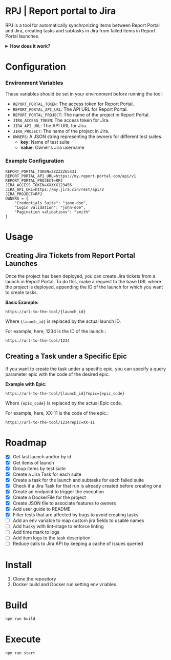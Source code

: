 # RPJ | Report portal to Jira

RPJ is a tool for automatically synchronizing items between Report Portal and Jira, creating tasks and subtasks in Jira
from failed items in Report Portal launches.

<details><summary> <b>How does it work?</b></summary>

```mermaid
flowchart TD
    A[Run RPJ providing the RP launch id\nOptional: Provide Jira Epic key] --> B
    B{Task for that launch\n already exists}
    B -->|Yes| Z
    B -->|No| C
    C[Get launch data] --> D
    D[Get next item] --> E
    E{**RP** - Item is marked as PB &&\nJ - Bug is not verified in Jira &&\nPB is not market in RP}
    E -->|No| D
    E -->|Yes| F
    F[RP - Mark item as PB in RP] --> G
    G{Suite or test marked as a bug in its name &&\n J - Bug not verified in Jira &&\nPB not marked in RP &&\n 'New' or 'In progress task' DOES NOT already exist for this item}
    G -->|No| C
    G -->|Yes| H
    H[J - Create Task For the RP run] --> I
    I{Epic key provided}
    I -->|Yes| J[J - Update Task to set Epic] --> K
    I -->|No| K
    K[J - Create Subtask Task for each suite in Jira\nContaining all the failed tests of that suite] --> L
    L[J - Update subtasks to set SP] --> Z
    Z(END)
    X[RP -> HTTP Request to Report Portal API\n J -> HTTP Request to Jira API]
```

</details>


# Configuration

### Environment Variables

These variables should be set in your environment before running the tool:

- `REPORT_PORTAL_TOKEN`: The access token for Report Portal.
- `REPORT_PORTAL_API_URL`: The API URL for Report Portal.
- `REPORT_PORTAL_PROJECT`: The name of the project in Report Portal.
- `JIRA_ACCESS_TOKEN`: The access token for Jira.
- `JIRA_API_URL`: The API URL for Jira.
- `JIRA_PROJECT`: The name of the project in Jira.
- `OWNERS`: A JSON string representing the owners for different test suites.
  - **key**: Name of test suite
  - **value**: Owner's Jira username

### Example Configuration

```env
REPORT_PORTAL_TOKEN=ZZZZZZ65431
REPORT_PORTAL_API_URL=https://my.report.portal.com/api/v1
REPORT_PORTAL_PROJECT=RPJ
JIRA_ACCESS_TOKEN=XXXXX123456
JIRA_API_URL=https://my.jira.cin/rest/api/2
JIRA_PROJECT=RPJ
OWNERS = {
    "Credentials Suite": "jane-doe",
    "Login validation": "john-doe",
    "Pagination validations": "smith"
}
```

# Usage

## Creating Jira Tickets from Report Portal Launches

Once the project has been deployed, you can create Jira tickets from a launch in Report Portal. To do this, make a
request to the base URL where the project is deployed, appending the ID of the launch for which you want to create
tasks.

**Basic Example:**

```
https://url-to-the-tool/{launch_id}
```

Where `{launch_id}` is replaced by the actual launch ID.

For example, here, 1234 is the ID of the launch.:

```
https://url-to-the-tool/1234
```

## Creating a Task under a Specific Epic

If you want to create the task under a specific epic, you can specify a query parameter epic with the code of the
desired epic.

**Example with Epic:**

```
https://url-to-the-tool/{launch_id}?epic={epic_code}
```

Where `{epic_code}` is replaced by the actual Epic code.

For example, here, XX-11 is the code of the epic.:

```
https://url-to-the-tool/1234?epic=XX-11
```

# Roadmap

- [x] Get last launch and/or by id
- [x] Get items of launch
- [x] Group items by test suite
- [x] Create a Jira Task for each suite
- [x] Create a task for the launch and subtasks for each failed suite
- [x] Check if a Jira Task for that run is already created before creating one
- [x] Create an endpoint to trigger the execution
- [x] Create a DockerFile for the project
- [x] Create JSON file to associate features to owners
- [x] Add user guide to README
- [X] Filter tests that are affected by bugs to avoid creating tasks
- [ ] Add an env variable to map custom jira fields to usable names
- [ ] Add husky with lint-stage to enforce linting
- [ ] Add time mark to logs
- [ ] Add item logs to the task description
- [ ] Reduce calls to Jira API by keeping a cache of issues queried

# Install

1. Clone the repository
2. Docker build and Docker run setting env vriables

# Build

```bash
npm run build
```

# Execute

```bash
npm run start
```
